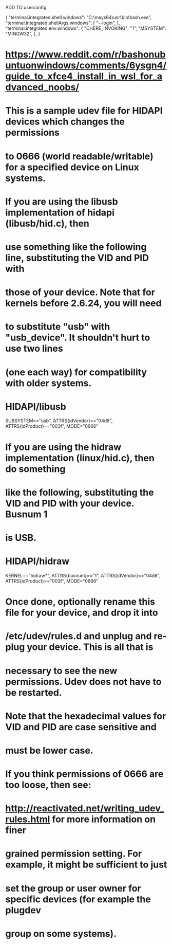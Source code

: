 ADD TO userconfig

{
    "terminal.integrated.shell.windows": "C:\\msys64\\usr\\bin\\bash.exe",
    "terminal.integrated.shellArgs.windows": [
        "--login",
    ],
    "terminal.integrated.env.windows": {
        "CHERE_INVOKING": "1",
        "MSYSTEM": "MINGW32",
    },
}

# https://www.reddit.com/r/bashonubuntuonwindows/comments/6ysgn4/guide_to_xfce4_install_in_wsl_for_advanced_noobs/

# This is a sample udev file for HIDAPI devices which changes the permissions
# to 0666 (world readable/writable) for a specified device on Linux systems.


# If you are using the libusb implementation of hidapi (libusb/hid.c), then
# use something like the following line, substituting the VID and PID with
# those of your device. Note that for kernels before 2.6.24, you will need
# to substitute "usb" with "usb_device". It shouldn't hurt to use two lines
# (one each way) for compatibility with older systems.

# HIDAPI/libusb
SUBSYSTEM=="usb", ATTRS{idVendor}=="04d8", ATTRS{idProduct}=="003f", MODE="0666"


# If you are using the hidraw implementation (linux/hid.c), then do something
# like the following, substituting the VID and PID with your device. Busnum 1
# is USB.

# HIDAPI/hidraw
KERNEL=="hidraw*", ATTRS{busnum}=="1", ATTRS{idVendor}=="04d8", ATTRS{idProduct}=="003f", MODE="0666"

# Once done, optionally rename this file for your device, and drop it into
# /etc/udev/rules.d and unplug and re-plug your device. This is all that is
# necessary to see the new permissions. Udev does not have to be restarted.

# Note that the hexadecimal values for VID and PID are case sensitive and
# must be lower case.

# If you think permissions of 0666 are too loose, then see:
# http://reactivated.net/writing_udev_rules.html for more information on finer
# grained permission setting. For example, it might be sufficient to just
# set the group or user owner for specific devices (for example the plugdev
# group on some systems).

